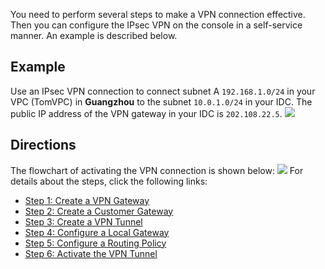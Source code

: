 You need to perform several steps to make a VPN connection effective. Then you can configure the IPsec VPN on the console in a self-service manner. An example is described below.
## Example
Use an IPsec VPN connection to connect subnet A `192.168.1.0/24` in your VPC (TomVPC) in **Guangzhou** to the subnet `10.0.1.0/24` in your IDC. The public IP address of the VPN gateway in your IDC is `202.108.22.5`.
![](https://main.qcloudimg.com/raw/8a2e5c1c1f1a28233b7735f84a525635.png)
## Directions
The flowchart of activating the VPN connection is shown below:
![](https://main.qcloudimg.com/raw/1aa819dbe82889063db1afc22ec7097e.png)
For details about the steps, click the following links:
- [Step 1: Create a VPN Gateway](https://intl.cloud.tencent.com/document/product/1037/32690)
- [Step 2: Create a Customer Gateway](https://intl.cloud.tencent.com/document/product/1037/32691)
- [Step 3: Create a VPN Tunnel](https://intl.cloud.tencent.com/document/product/1037/32692)
- [Step 4: Configure a Local Gateway](https://intl.cloud.tencent.com/document/product/1037/32693)
- [Step 5: Configure a Routing Policy](https://intl.cloud.tencent.com/document/product/1037/32694)
- [Step 6: Activate the VPN Tunnel](https://intl.cloud.tencent.com/document/product/1037/32695)

